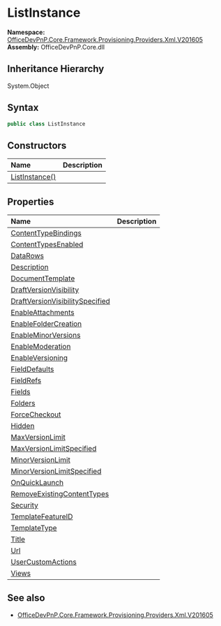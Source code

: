# ListInstance
  

**Namespace:** [OfficeDevPnP.Core.Framework.Provisioning.Providers.Xml.V201605](OfficeDevPnP.Core.Framework.Provisioning.Providers.Xml.V201605.md)  
**Assembly:** OfficeDevPnP.Core.dll  
## Inheritance Hierarchy
System.Object  


## Syntax
```C#
public class ListInstance
```
## Constructors
|**Name**|**Description**|
|:-----|:-----|
| [ListInstance()](OfficeDevPnP.Core.Framework.Provisioning.Providers.Xml.V201605.ListInstance.ctor1.md) | 
## Properties
|**Name**|**Description**|
|:-----|:-----|
| [ContentTypeBindings](OfficeDevPnP.Core.Framework.Provisioning.Providers.Xml.V201605.ListInstance.ContentTypeBindings.md) | 
| [ContentTypesEnabled](OfficeDevPnP.Core.Framework.Provisioning.Providers.Xml.V201605.ListInstance.ContentTypesEnabled.md) | 
| [DataRows](OfficeDevPnP.Core.Framework.Provisioning.Providers.Xml.V201605.ListInstance.DataRows.md) | 
| [Description](OfficeDevPnP.Core.Framework.Provisioning.Providers.Xml.V201605.ListInstance.Description.md) | 
| [DocumentTemplate](OfficeDevPnP.Core.Framework.Provisioning.Providers.Xml.V201605.ListInstance.DocumentTemplate.md) | 
| [DraftVersionVisibility](OfficeDevPnP.Core.Framework.Provisioning.Providers.Xml.V201605.ListInstance.DraftVersionVisibility.md) | 
| [DraftVersionVisibilitySpecified](OfficeDevPnP.Core.Framework.Provisioning.Providers.Xml.V201605.ListInstance.DraftVersionVisibilitySpecified.md) | 
| [EnableAttachments](OfficeDevPnP.Core.Framework.Provisioning.Providers.Xml.V201605.ListInstance.EnableAttachments.md) | 
| [EnableFolderCreation](OfficeDevPnP.Core.Framework.Provisioning.Providers.Xml.V201605.ListInstance.EnableFolderCreation.md) | 
| [EnableMinorVersions](OfficeDevPnP.Core.Framework.Provisioning.Providers.Xml.V201605.ListInstance.EnableMinorVersions.md) | 
| [EnableModeration](OfficeDevPnP.Core.Framework.Provisioning.Providers.Xml.V201605.ListInstance.EnableModeration.md) | 
| [EnableVersioning](OfficeDevPnP.Core.Framework.Provisioning.Providers.Xml.V201605.ListInstance.EnableVersioning.md) | 
| [FieldDefaults](OfficeDevPnP.Core.Framework.Provisioning.Providers.Xml.V201605.ListInstance.FieldDefaults.md) | 
| [FieldRefs](OfficeDevPnP.Core.Framework.Provisioning.Providers.Xml.V201605.ListInstance.FieldRefs.md) | 
| [Fields](OfficeDevPnP.Core.Framework.Provisioning.Providers.Xml.V201605.ListInstance.Fields.md) | 
| [Folders](OfficeDevPnP.Core.Framework.Provisioning.Providers.Xml.V201605.ListInstance.Folders.md) | 
| [ForceCheckout](OfficeDevPnP.Core.Framework.Provisioning.Providers.Xml.V201605.ListInstance.ForceCheckout.md) | 
| [Hidden](OfficeDevPnP.Core.Framework.Provisioning.Providers.Xml.V201605.ListInstance.Hidden.md) | 
| [MaxVersionLimit](OfficeDevPnP.Core.Framework.Provisioning.Providers.Xml.V201605.ListInstance.MaxVersionLimit.md) | 
| [MaxVersionLimitSpecified](OfficeDevPnP.Core.Framework.Provisioning.Providers.Xml.V201605.ListInstance.MaxVersionLimitSpecified.md) | 
| [MinorVersionLimit](OfficeDevPnP.Core.Framework.Provisioning.Providers.Xml.V201605.ListInstance.MinorVersionLimit.md) | 
| [MinorVersionLimitSpecified](OfficeDevPnP.Core.Framework.Provisioning.Providers.Xml.V201605.ListInstance.MinorVersionLimitSpecified.md) | 
| [OnQuickLaunch](OfficeDevPnP.Core.Framework.Provisioning.Providers.Xml.V201605.ListInstance.OnQuickLaunch.md) | 
| [RemoveExistingContentTypes](OfficeDevPnP.Core.Framework.Provisioning.Providers.Xml.V201605.ListInstance.RemoveExistingContentTypes.md) | 
| [Security](OfficeDevPnP.Core.Framework.Provisioning.Providers.Xml.V201605.ListInstance.Security.md) | 
| [TemplateFeatureID](OfficeDevPnP.Core.Framework.Provisioning.Providers.Xml.V201605.ListInstance.TemplateFeatureID.md) | 
| [TemplateType](OfficeDevPnP.Core.Framework.Provisioning.Providers.Xml.V201605.ListInstance.TemplateType.md) | 
| [Title](OfficeDevPnP.Core.Framework.Provisioning.Providers.Xml.V201605.ListInstance.Title.md) | 
| [Url](OfficeDevPnP.Core.Framework.Provisioning.Providers.Xml.V201605.ListInstance.Url.md) | 
| [UserCustomActions](OfficeDevPnP.Core.Framework.Provisioning.Providers.Xml.V201605.ListInstance.UserCustomActions.md) | 
| [Views](OfficeDevPnP.Core.Framework.Provisioning.Providers.Xml.V201605.ListInstance.Views.md) | 
## See also
- [OfficeDevPnP.Core.Framework.Provisioning.Providers.Xml.V201605](OfficeDevPnP.Core.Framework.Provisioning.Providers.Xml.V201605.md)
